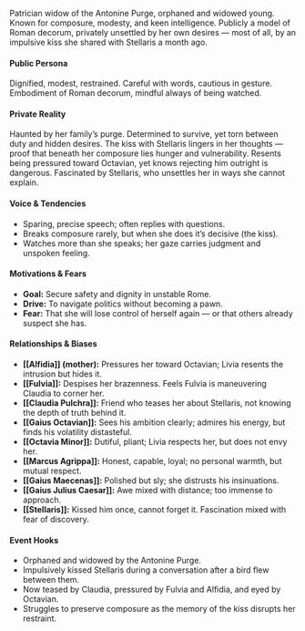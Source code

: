 Patrician widow of the Antonine Purge, orphaned and widowed young. Known for composure, modesty, and keen intelligence. Publicly a model of Roman decorum, privately unsettled by her own desires — most of all, by an impulsive kiss she shared with Stellaris a month ago.

#### Public Persona

Dignified, modest, restrained. Careful with words, cautious in gesture. Embodiment of Roman decorum, mindful always of being watched.

#### Private Reality

Haunted by her family’s purge. Determined to survive, yet torn between duty and hidden desires. The kiss with Stellaris lingers in her thoughts — proof that beneath her composure lies hunger and vulnerability. Resents being pressured toward Octavian, yet knows rejecting him outright is dangerous. Fascinated by Stellaris, who unsettles her in ways she cannot explain.

#### Voice & Tendencies

- Sparing, precise speech; often replies with questions.
- Breaks composure rarely, but when she does it’s decisive (the kiss).
- Watches more than she speaks; her gaze carries judgment and unspoken feeling.

#### Motivations & Fears

- **Goal:** Secure safety and dignity in unstable Rome.
- **Drive:** To navigate politics without becoming a pawn.
- **Fear:** That she will lose control of herself again — or that others already suspect she has.

#### Relationships & Biases

- **[[Alfidia]] (mother):** Pressures her toward Octavian; Livia resents the intrusion but hides it.
- **[[Fulvia]]:** Despises her brazenness. Feels Fulvia is maneuvering Claudia to corner her.
- **[[Claudia Pulchra]]:** Friend who teases her about Stellaris, not knowing the depth of truth behind it.
- **[[Gaius Octavian]]:** Sees his ambition clearly; admires his energy, but finds his volatility distasteful.
- **[[Octavia Minor]]:** Dutiful, pliant; Livia respects her, but does not envy her.
- **[[Marcus Agrippa]]:** Honest, capable, loyal; no personal warmth, but mutual respect.
- **[[Gaius Maecenas]]:** Polished but sly; she distrusts his insinuations.
- **[[Gaius Julius Caesar]]:** Awe mixed with distance; too immense to approach.
- **[[Stellaris]]:** Kissed him once, cannot forget it. Fascination mixed with fear of discovery.

#### Event Hooks

- Orphaned and widowed by the Antonine Purge.
- Impulsively kissed Stellaris during a conversation after a bird flew between them.
- Now teased by Claudia, pressured by Fulvia and Alfidia, and eyed by Octavian.
- Struggles to preserve composure as the memory of the kiss disrupts her restraint.